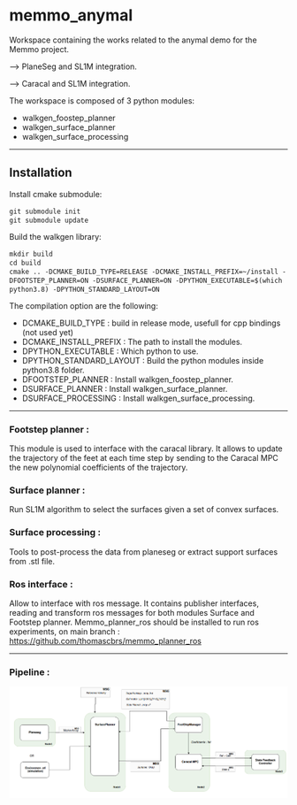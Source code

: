 # memmo_anymal
Workspace containing the works related to the anymal demo for the Memmo project.

--> PlaneSeg and SL1M integration.

--> Caracal and SL1M integration.

The workspace is composed of 3 python modules:
- walkgen_foostep_planner
- walkgen_surface_planner
- walkgen_surface_processing

---
## Installation
Install cmake submodule:
```
git submodule init
git submodule update
```

Build the walkgen library:
```
mkdir build
cd build
cmake .. -DCMAKE_BUILD_TYPE=RELEASE -DCMAKE_INSTALL_PREFIX=~/install -DFOOTSTEP_PLANNER=ON -DSURFACE_PLANNER=ON -DPYTHON_EXECUTABLE=$(which python3.8) -DPYTHON_STANDARD_LAYOUT=ON
```


The compilation option are the following:
- DCMAKE_BUILD_TYPE : build in release mode, usefull for cpp bindings (not used yet)
- DCMAKE_INSTALL_PREFIX : The path to install the modules.
- DPYTHON_EXECUTABLE : Which python to use.
- DPYTHON_STANDARD_LAYOUT : Build the python modules inside python3.8 folder.
- DFOOTSTEP_PLANNER : Install walkgen_foostep_planner.
- DSURFACE_PLANNER : Install walkgen_surface_planner.
- DSURFACE_PROCESSING : Install walkgen_surface_processing.

---
### Footstep planner :
This module is used to interface with the caracal library. It allows to update the trajectory of the feet at each time step by sending to the Caracal MPC the new polynomial coefficients of the trajectory.



### Surface planner :
Run SL1M algorithm to select the surfaces given a set of convex surfaces.


### Surface processing :
Tools to post-process the data from planeseg or extract support surfaces from .stl file.


### Ros interface :
Allow to interface with ros message. It contains publisher interfaces, reading and transform ros messages for both modules Surface and Footstep planner. Memmo_planner_ros should be installed to run ros experiments, on main branch : https://github.com/thomascbrs/memmo_planner_ros

---
### Pipeline :

![](./doc/pipeline.png)
